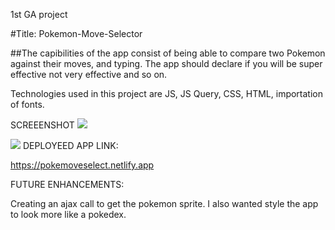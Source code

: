 1st GA project

 #Title: Pokemon-Move-Selector


##The capibilities of the app consist of being able to compare two Pokemon against their moves, and typing. 
The app should declare if you will be super effective not very effective and so on. 

Technologies used in this project are JS, JS Query, CSS, HTML, importation of fonts. 


SCREEENSHOT
<img src="/Users/claudeallen/Desktop/project1/images/Screen Shot 2022-12-07 at 1.10.56 AM.png">

<img src="/Users/claudeallen/Desktop/project1/images/Screen Shot 2022-12-07 at 1.11.31 AM.png">
DEPLOYEED APP LINK:

https://pokemoveselect.netlify.app

FUTURE ENHANCEMENTS:

Creating an ajax call to get the pokemon sprite. I also wanted style the app to look more like a pokedex. 
